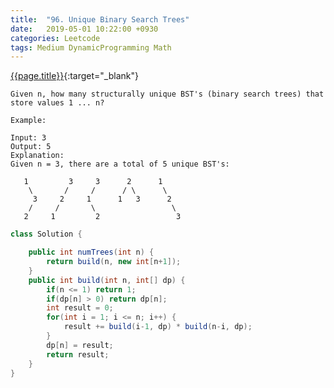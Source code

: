 ```yaml
---
title:  "96. Unique Binary Search Trees"
date:   2019-05-01 10:22:00 +0930
categories: Leetcode
tags: Medium DynamicProgramming Math
---
```


[{{page.title}}](https://leetcode.com/problems/unique-binary-search-trees/){:target="_blank"}

    Given n, how many structurally unique BST's (binary search trees) that store values 1 ... n?

    Example:

    Input: 3
    Output: 5
    Explanation:
    Given n = 3, there are a total of 5 unique BST's:

       1         3     3      2      1
        \       /     /      / \      \
         3     2     1      1   3      2
        /     /       \                 \
       2     1         2                 3



```java
class Solution {

    public int numTrees(int n) {
        return build(n, new int[n+1]);
    }
    public int build(int n, int[] dp) {
        if(n <= 1) return 1;
        if(dp[n] > 0) return dp[n];
        int result = 0;
        for(int i = 1; i <= n; i++) {
            result += build(i-1, dp) * build(n-i, dp);
        }
        dp[n] = result;
        return result;
    }
}
```
